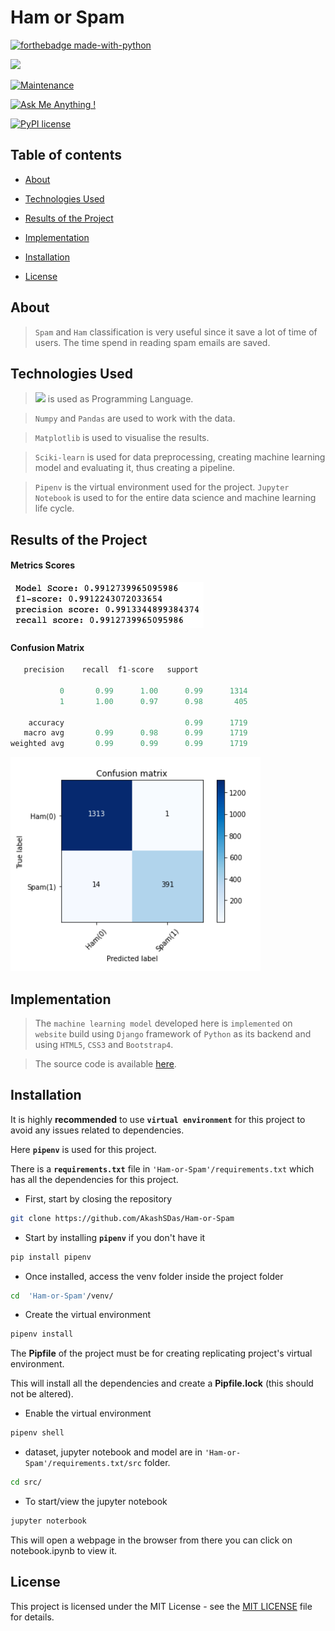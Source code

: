 # Ham or Spam

  

[![forthebadge made-with-python](http://ForTheBadge.com/images/badges/made-with-python.svg)](https://www.python.org/)

[![](https://img.shields.io/badge/python-3.8-blue.svg)](https://www.python.org/downloads/release/python-380/)

[![Maintenance](https://img.shields.io/badge/Maintained%3F-yes-green.svg)](https://github.com/AkashSDas)

[![Ask Me Anything !](https://img.shields.io/badge/Ask%20me-anything-1abc9c.svg)](https://github.com/AkashSDas)

[![PyPI license](https://img.shields.io/pypi/l/ansicolortags.svg)](LICENSE)

  
  

## Table of contents

  

*  [About](#about)

* [Technologies Used](#technologies-used)

* [Results of the Project](#results-of-the-project)

* [Implementation](#implementation)

*  [Installation](#installation)

*  [License](#license)

  
  

## About

> `Spam` and `Ham` classification is very useful since it save a lot of time of users. The time spend in reading spam emails are saved.


## Technologies Used
  
> [![](https://img.shields.io/badge/python-3.8-blue.svg)](https://www.python.org/downloads/release/python-380/) is used as Programming Language.

>  `Numpy` and `Pandas` are used to work with the data.

> `Matplotlib` is used to visualise the results.

> `Sciki-learn` is used for data preprocessing, creating machine learning model and evaluating it, thus creating a pipeline.

> `Pipenv` is the virtual environment used for the project. `Jupyter Notebook` is used to for the entire data science and machine learning life cycle.

## Results of the Project

####  Metrics Scores

![Metrics Scores](https://github.com/AkashSDas/Ham-or-Spam/blob/master/project-results-images/metrics-scores.png)

#### Confusion Matrix

```python
   precision    recall  f1-score   support

           0       0.99      1.00      0.99      1314
           1       1.00      0.97      0.98       405

    accuracy                           0.99      1719
   macro avg       0.99      0.98      0.99      1719
weighted avg       0.99      0.99      0.99      1719
```

![Confusion Matrix](https://github.com/AkashSDas/Ham-or-Spam/blob/master/project-results-images/confusion-matrix.png)

## Implementation

> The `machine learning model` developed here is `implemented` on `website` build using `Django` framework of `Python` as its backend and using `HTML5`, `CSS3` and `Bootstrap4`.

> The source code is available [here](https://github.com/AkashSDas/HamSpam).

## Installation

  

It is highly **recommended** to use **`virtual environment`** for this project to avoid any issues related to dependencies.

  

Here **`pipenv`** is used for this project.

  

There is a **`requirements.txt`** file in `'Ham-or-Spam'/requirements.txt` which has all the dependencies for this project.

  

- First, start by closing the repository

  

```bash
git clone https://github.com/AkashSDas/Ham-or-Spam
```

  

- Start by installing **`pipenv`** if you don't have it

```bash
pip install pipenv
```

  

- Once installed, access the venv folder inside the project folder

```bash
cd  'Ham-or-Spam'/venv/
```

  

- Create the virtual environment

```bash
pipenv install
```

The **Pipfile** of the project must be for creating replicating project's virtual environment.

  

This will install all the dependencies and create a **Pipfile.lock** (this should not be altered).

  

- Enable the virtual environment

```bash
pipenv shell
```
- dataset, jupyter notebook and model are in `'Ham-or-Spam'/requirements.txt/src` folder.
```bash
cd src/
```

  

- To start/view the jupyter notebook

```bash
jupyter noterbook
```

  

This will open a webpage in the browser from there you can click on notebook.ipynb to view it.
  

## License

  

This project is licensed under the MIT License - see the [MIT LICENSE](LICENSE) file for details.
